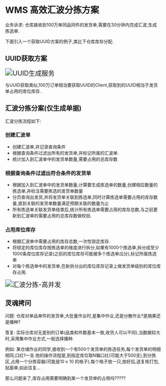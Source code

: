# WMS 高效汇波分拣方案

业务诉求: 仓库接收到100万单同品同件的发货单,需要在30分钟内完成汇波,生成拣选单.

下面引入一个获取UUID方案的例子,类比下仓库库存分配.

## UUID获取方案

<img src="https://tva1.sinaimg.cn/large/008i3skNly1grtihq1nklj30l50kz40s.jpg" alt="UUID生成服务" style="zoom:150%;" />

与UUID获取类似,100万订单相当要获取UUID的Client,获取到的UUID相当于发货单占用的库位库存.



## 汇波分拣分案(仅生成单据)

汇波分拣流程如下:

### 创建汇波单

* 创建汇波单,并记录查询条件
* 根据查询条件过滤出所有的发货单,并标记所属的汇波单.
* 统计加入到汇波单中的发货单数量,需要占用的总库存数

### 根据查询条件过滤出符合条件的发货单

* 根据加入到汇波单中的发货单数量,计算要生成拣选单的数量,创建相应数量的拣选单,并标注需要拣选的发货单数量
* 分页查询出发货,并将发货单关联到拣选单,同时计算拣选单需要占用的库存数量,直到关联的发货单数量满足预期关联的数量为止
* 所有拣选单关联发货单结束后,统计所有拣选单需要占用的库存总数,与之前更新到汇波单的需要占用的总库存数做校验.

### 占用库位库存

* 根据汇波单中需要占用的库存总数,一次性锁定库存.
* 将锁定的库位库存按拣选单的维度进行拆分,如果有1000个拣选单,拆分成至少1000条库位库存记录(之前的库位库存可能被多个拣选单瓜分),标记所属拣选单
* 对每个拣选单中的发货单,在新拆分出的库位库存记录上做发货单级别的库位库存占用.



<img src="https://tva1.sinaimg.cn/large/008i3skNly1grub9xpkxoj30js0cb40n.jpg" alt="汇波分拣-高并发" style="zoom:150%;" />

## 灵魂拷问

问题: 仓库对单品单件的发货单,大批量作业时,是集中作业,还是分散作业?是摘果还是播种?

答复: 实际仓库对无差别的订单(品类和件数基本一致,收货人可以不同),当数据较大时,采用集中作业方式,一般选择播种.

例如: 某仓储作业的同学,接收到一个有500个发货单的拣选任务,每个发货单的明细相同,口红1一支.他的操作流程是,到指定库位取N箱口红(可能大于500支),到分拣区,占用一个分拣容器(可能是10 x 10 的格子),每个格子放一只,放好后,送复核打包,贴面单,如此往复...

那么问题来了,库存占用需要明确到某一个发货单的占用吗?????

